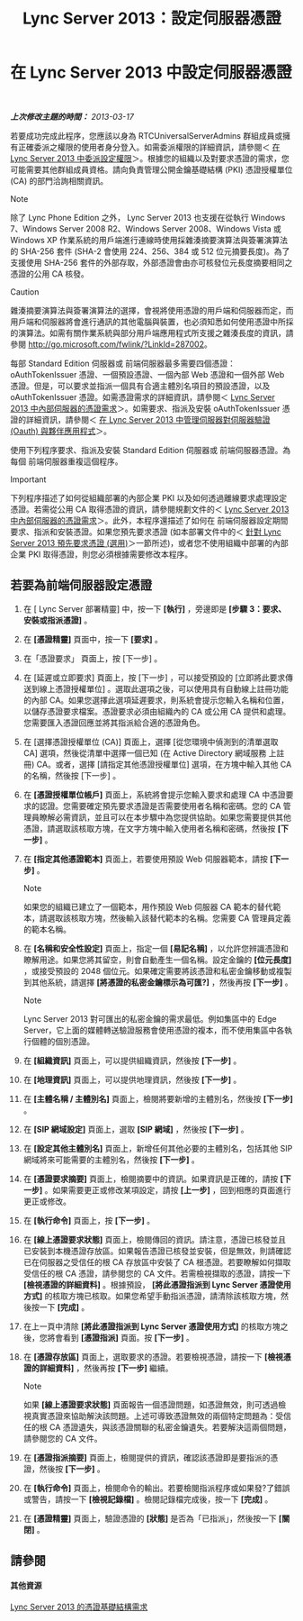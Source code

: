 ﻿---
title: Lync Server 2013：設定伺服器憑證
TOCTitle: 設定伺服器憑證
ms:assetid: e12e59b5-a146-4859-86ec-cabfc198c7b5
ms:mtpsurl: https://technet.microsoft.com/zh-tw/library/Gg398995(v=OCS.15)
ms:contentKeyID: 49292573
ms.date: 08/24/2015
mtps_version: v=OCS.15
ms.translationtype: HT
---

# 在 Lync Server 2013 中設定伺服器憑證

 

_**上次修改主題的時間：** 2013-03-17_

若要成功完成此程序，您應該以身為 RTCUniversalServerAdmins 群組成員或擁有正確委派之權限的使用者身分登入。如需委派權限的詳細資訊，請參閱＜ [在 Lync Server 2013 中委派設定權限](lync-server-2013-delegate-setup-permissions.md)＞。根據您的組織以及對要求憑證的需求，您可能需要其他群組成員資格。請向負責管理公開金鑰基礎結構 (PKI) 憑證授權單位 (CA) 的部門洽詢相關資訊。

> [!NOTE]  
> 除了 Lync Phone Edition 之外， Lync Server 2013 也支援在從執行 Windows 7、Windows Server 2008 R2、Windows Server 2008、Windows Vista 或 Windows XP 作業系統的用戶端進行連線時使用採雜湊摘要演算法與簽署演算法的 SHA-256 套件 (SHA-2 會使用 224、256、384 或 512 位元摘要長度)。為了支援使用 SHA-256 套件的外部存取，外部憑證會由亦可核發位元長度摘要相同之憑證的公用 CA 核發。



> [!CAUTION]
> 雜湊摘要演算法與簽署演算法的選擇，會視將使用憑證的用戶端和伺服器而定，而用戶端和伺服器將會進行通訊的其他電腦與裝置，也必須知悉如何使用憑證中所採的演算法。如需有關作業系統與部分用戶端應用程式所支援之雜湊長度的資訊，請參閱 <a href="http://go.microsoft.com/fwlink/?linkid=287002">http://go.microsoft.com/fwlink/?LinkId=287002</a>。


每部 Standard Edition 伺服器或 前端伺服器最多需要四個憑證：oAuthTokenIssuer 憑證、一個預設憑證、一個內部 Web 憑證和一個外部 Web 憑證。但是，可以要求並指派一個具有合適主體別名項目的預設憑證，以及 oAuthTokenIssuer 憑證。如需憑證需求的詳細資訊，請參閱＜ [Lync Server 2013 中內部伺服器的憑證需求](lync-server-2013-certificate-requirements-for-internal-servers.md)＞。如需要求、指派及安裝 oAuthTokenIssuer 憑證的詳細資訊，請參閱＜ [在 Lync Server 2013 中管理伺服器對伺服器驗證 (Oauth) 與夥伴應用程式](lync-server-2013-managing-server-to-server-authentication-oauth-and-partner-applications.md)＞。

使用下列程序要求、指派及安裝 Standard Edition 伺服器或 前端伺服器憑證。為每個 前端伺服器重複這個程序。

> [!IMPORTANT]  
> 下列程序描述了如何從組織部署的內部企業 PKI 以及如何透過離線要求處理設定憑證。若需從公用 CA 取得憑證的資訊，請參閱規劃文件的＜ <a href="lync-server-2013-certificate-requirements-for-internal-servers.md">Lync Server 2013 中內部伺服器的憑證需求</a>＞。此外，本程序還描述了如何在 前端伺服器設定期間要求、指派和安裝憑證。如果您預先要求憑證 (如本部署文件中的＜ <a href="lync-server-2013-request-certificates-in-advance-optional.md">針對 Lync Server 2013 預先要求憑證 (選用)</a>＞一節所述)，或者您不使用組織中部署的內部企業 PKI 取得憑證，則您必須根據需要修改本程序。



## 若要為前端伺服器設定憑證

1.  在 \[ Lync Server 部署精靈\] 中，按一下 **\[執行\]** ，旁邊即是 **\[步驟 3：要求、安裝或指派憑證\]** 。

2.  在 **\[憑證精靈\]** 頁面中，按一下 **\[要求\]** 。

3.  在「憑證要求」 頁面上，按 \[下一步\] 。

4.  在 \[延遲或立即要求\] 頁面上，按 \[下一步\] ，可以接受預設的 \[立即將此要求傳送到線上憑證授權單位\] 。選取此選項之後，可以使用具有自動線上註冊功能的內部 CA。如果您選擇此選項延遲要求，則系統會提示您輸入名稱和位置，以儲存憑證要求檔案。憑證要求必須由組織內的 CA 或公用 CA 提供和處理。您需要匯入憑證回應並將其指派給合適的憑證角色。

5.  在 \[選擇憑證授權單位 (CA)\] 頁面上，選擇 \[從您環境中偵測到的清單選取 CA\] 選項，然後從清單中選擇一個已知 (在 Active Directory 網域服務 上註冊) CA。或者，選擇 \[請指定其他憑證授權單位\] 選項，在方塊中輸入其他 CA 的名稱，然後按 \[下一步\] 。

6.  在 **\[憑證授權單位帳戶\]** 頁面上，系統將會提示您輸入要求和處理 CA 中憑證要求的認證。您需要確定預先要求憑證是否需要使用者名稱和密碼。您的 CA 管理員瞭解必需資訊，並且可以在本步驟中為您提供協助。如果您需要提供其他憑證，請選取該核取方塊，在文字方塊中輸入使用者名稱和密碼，然後按 **\[下一步\]** 。

7.  在 **\[指定其他憑證範本\]** 頁面上，若要使用預設 Web 伺服器範本，請按 **\[下一步\]** 。
    
    > [!NOTE]  
    > 如果您的組織已建立了一個範本，用作預設 Web 伺服器 CA 範本的替代範本，請選取該核取方塊，然後輸入該替代範本的名稱。您需要 CA 管理員定義的範本名稱。
    


8.  在 **\[名稱和安全性設定\]** 頁面上，指定一個 **\[易記名稱\]** ，以允許您辨識憑證和瞭解用途。如果您將其留空，則會自動產生一個名稱。設定金鑰的 **\[位元長度\]** ，或接受預設的 2048 個位元。如果確定需要將該憑證和私密金鑰移動或複製到其他系統，請選擇 **\[將憑證的私密金鑰標示為可匯?\]** ，然後再按 **\[下一步\]** 。
    
    > [!NOTE]  
    > Lync Server 2013 對可匯出的私密金鑰的需求最低。例如集區中的 Edge Server，它上面的媒體轉送驗證服務會使用憑證的複本，而不使用集區中各執行個體的個別憑證。
    


9.  在 **\[組織資訊\]** 頁面上，可以提供組織資訊，然後按 **\[下一步\]** 。

10. 在 **\[地理資訊\]** 頁面上，可以提供地理資訊，然後按 **\[下一步\]** 。

11. 在 **\[主體名稱 / 主體別名\]** 頁面上，檢閱將要新增的主體別名，然後按 **\[下一步\]** 。

12. 在 **\[SIP 網域設定\]** 頁面上，選取 **\[SIP 網域\]** ，然後按 **\[下一步\]** 。

13. 在 **\[設定其他主體別名\]** 頁面上，新增任何其他必要的主體別名，包括其他 SIP 網域將來可能需要的主體別名，然後按 **\[下一步\]** 。

14. 在 **\[憑證要求摘要\]** 頁面上，檢閱摘要中的資訊。如果資訊是正確的，請按 **\[下一步\]** 。如果需要更正或修改某項設定，請按 **\[上一步\]** ，回到相應的頁面進行更正或修改。

15. 在 **\[執行命令\]** 頁面上，按 **\[下一步\]** 。

16. 在 **\[線上憑證要求狀態\]** 頁面上，檢閱傳回的資訊。請注意，憑證已核發並且已安裝到本機憑證存放區。如果報告憑證已核發並安裝，但是無效，則請確認已在伺服器之受信任的根 CA 存放區中安裝了 CA 根憑證。若要瞭解如何擷取受信任的根 CA 憑證，請參閱您的 CA 文件。若需檢視擷取的憑證，請按一下 **\[檢視憑證的詳細資料\]** 。根據預設， **\[將此憑證指派到 Lync Server 憑證使用方式\]** 的核取方塊已核取。如果您希望手動指派憑證，請清除該核取方塊，然後按一下 **\[完成\]** 。

17. 在上一頁中清除 **\[將此憑證指派到 Lync Server 憑證使用方式\]** 的核取方塊之後，您將會看到 **\[憑證指派\]** 頁面。按 **\[下一步\]** 。

18. 在 **\[憑證存放區\]** 頁面上，選取要求的憑證。若要檢視憑證，請按一下 **\[檢視憑證的詳細資料\]** ，然後再按 **\[下一步\]** 繼續。
    
    > [!NOTE]  
    > 如果 <strong>[線上憑證要求狀態]</strong> 頁面報告一個憑證問題，如憑證無效，則可透過檢視真實憑證來協助解決該問題。上述可導致憑證無效的兩個特定問題為：受信任的根 CA 憑證遺失，與該憑證關聯的私密金鑰遺失。若要解決這兩個問題，請參閱您的 CA 文件。
    


19. 在 **\[憑證指派摘要\]** 頁面上，檢閱提供的資訊，確認該憑證即是要指派的憑證，然後按 **\[下一步\]** 。

20. 在 **\[執行命令\]** 頁面上，檢閱命令的輸出。若要檢閱指派程序或如果發?了錯誤或警告，請按一下 **\[檢視記錄檔\]** 。檢閱記錄檔完成後，按一下 **\[完成\]** 。

21. 在 **\[憑證精靈\]** 頁面上，驗證憑證的 **\[狀態\]** 是否為「已指派」，然後按一下 **\[關閉\]** 。

## 請參閱

#### 其他資源

[Lync Server 2013 的憑證基礎結構需求](lync-server-2013-certificate-infrastructure-requirements.md)

